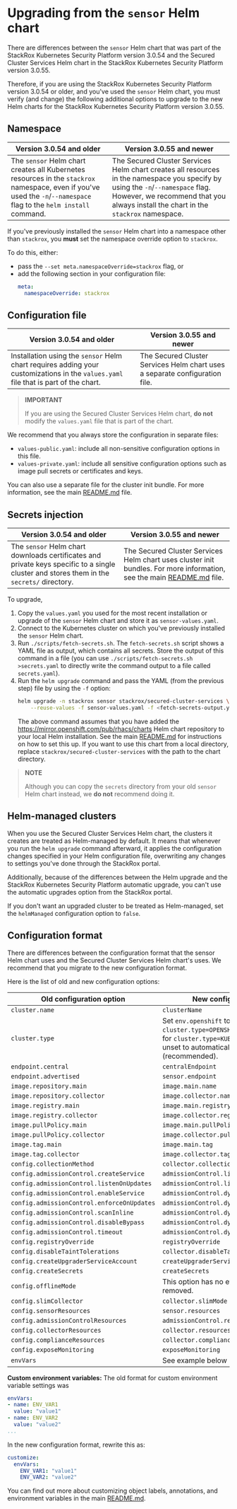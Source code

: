# Upgrading from the `sensor` Helm chart

There are differences between the `sensor` Helm chart that was part of the
StackRox Kubernetes Security Platform version 3.0.54 and the Secured Cluster
Services Helm chart in the StackRox Kubernetes Security Platform version 3.0.55.

Therefore, if you are using the StackRox Kubernetes Security Platform version 3.0.54
or older, and you've used the `sensor` Helm chart, you must verify (and change)
the following additional options to upgrade to the new Helm charts for the
StackRox Kubernetes Security Platform version 3.0.55.

## Namespace

|Version 3.0.54 and older |Version 3.0.55 and newer |
|-------------------------|-------------------------|
|The `sensor` Helm chart creates all Kubernetes resources in the `stackrox` namespace, even if you've used the `-n`/`--namespace` flag to the `helm install` command.|The Secured Cluster Services Helm chart creates all resources in the namespace you specify by using the `-n`/`--namespace` flag. However, we recommend that you always install the chart in the `stackrox` namespace.|

If you've previously installed the `sensor` Helm chart into a namespace other
than `stackrox`, you **must** set the namespace override option to `stackrox`. 

To do this, either:
- pass the `--set meta.namespaceOverride=stackrox` flag, or 
- add the following section in your configuration file:
  ```yaml
  meta:
    namespaceOverride: stackrox
  ```

## Configuration file

|Version 3.0.54 and older |Version 3.0.55 and newer  |
|-------------------------|--------------------------|
|Installation using the `sensor` Helm chart requires adding your customizations in the `values.yaml` file that is part of the chart.|The Secured Cluster Services Helm chart uses a separate configuration file.|

> **IMPORTANT**
>
> If you are using the Secured Cluster Services Helm chart, **do not** modify
> the `values.yaml` file that is part of the chart.

We recommend that you always store the configuration in separate files:

- `values-public.yaml`: include all non-sensitive configuration options in this
  file.
- `values-private.yaml`: include all sensitive configuration options such as
  image pull secrets or certificates and keys.

You can also use a separate file for the cluster init bundle. For more
information, see the main [README.md](README.md) file.

## Secrets injection

|Version 3.0.54 and older |Version 3.0.55 and newer  |
|-------------------------|--------------------------|
|The `sensor` Helm chart downloads certificates and private keys specific to a single cluster and stores them in the `secrets/` directory.|The Secured Cluster Services Helm chart uses cluster init bundles. For more information, see the main [README.md](README.md) file.|

To upgrade, 
1. Copy the `values.yaml` you used for the most recent installation or upgrade of the
   `sensor` Helm chart and store it as `sensor-values.yaml`.
1. Connect to the Kubernetes cluster on which you've previously installed the
   `sensor` Helm chart.
1. Run `./scripts/fetch-secrets.sh`. The `fetch-secrets.sh` script shows a YAML
   file as output, which contains all secrets. Store the output of this command
   in a file (you can use `./scripts/fetch-secrets.sh >secrets.yaml` to directly
   write the command output to a file called `secrets.yaml`).
1. Run the `helm upgrade` command and pass the YAML (from the previous step) file by
   using the `-f` option:
   ```sh
   helm upgrade -n stackrox sensor stackrox/secured-cluster-services \
       --reuse-values -f sensor-values.yaml -f <fetch-secrets-output.yaml> ...
   ```
   The above command assumes that you have added the https://mirror.openshift.com/pub/rhacs/charts Helm
   chart repository to your local Helm installation. See the main [README.md](README.md)
   for instructions on how to set this up.
   If you want to use this chart from a local directory, replace
   `stackrox/secured-cluster-services` with the path to the chart directory.

> **NOTE**
>
> Although you can copy the `secrets` directory from your old `sensor` Helm
> chart instead, we **do not** recommend doing it.


## Helm-managed clusters

When you use the Secured Cluster Services Helm chart, the clusters it creates
are treated as Helm-managed by default. It means that whenever you run the
`helm upgrade` command afterward, it applies the configuration changes specified
in your Helm configuration file, overwriting any changes to settings you've done
through the StackRox portal.

Additionally, because of the differences between the Helm upgrade and the
StackRox Kubernetes Security Platform automatic upgrade, you can't use
the automatic upgrades option from the StackRox portal. 

If you don't want an upgraded cluster to be treated as Helm-managed, set the
`helmManaged` configuration option to `false`.

## Configuration format

There are differences between the configuration format that the sensor Helm
chart uses and the Secured Cluster Services Helm chart's uses. We recommend that
you migrate to the new configuration format.

Here is the list of old and new configuration options:

|Old configuration option |New configuration option |
|-------------------------|-------------------------|
| `cluster.name` | `clusterName` |
| `cluster.type` | Set `env.openshift` to `true` for `cluster.type=OPENSHIFT_CLUSTER` and `false` for `cluster.type=KUBERNETES_CLUSTER`. Leave unset to automatically detect (recommended). |
| `endpoint.central` | `centralEndpoint` |
| `endpoint.advertised` | `sensor.endpoint` |
| `image.repository.main` | `image.main.name` |
| `image.repository.collector` | `image.collector.name` |
| `image.registry.main` | `image.main.registry` |
| `image.registry.collector` | `image.collector.registry` |
| `image.pullPolicy.main` | `image.main.pullPolicy` |
| `image.pullPolicy.collector` | `image.collector.pullPolicy` |
| `image.tag.main` | `image.main.tag` |
| `image.tag.collector` | `image.collector.tag` |
| `config.collectionMethod` | `collector.collectionMethod` |
| `config.admissionControl.createService` | `admissionControl.listenOnCreates` |
| `config.admissionControl.listenOnUpdates` | `admissionControl.listenOnUpdates` |
| `config.admissionControl.enableService` | `admissionControl.dynamic.enforceOnCreates` |
| `config.admissionControl.enforceOnUpdates` | `admissionControl.dynamic.enforceOnUpdates` |
| `config.admissionControl.scanInline` | `admissionControl.dynamic.scanInline` |
| `config.admissionControl.disableBypass` | `admissionControl.dynamic.disableBypass` |
| `config.admissionControl.timeout` | `admissionControl.dynamic.timeout` |
| `config.registryOverride` | `registryOverride` |
| `config.disableTaintTolerations` | `collector.disableTaintTolerations` |
| `config.createUpgraderServiceAccount` | `createUpgraderServiceAccount` |
| `config.createSecrets` | `createSecrets` |
| `config.offlineMode` | This option has no effect and will be removed. |
| `config.slimCollector` | `collector.slimMode` |
| `config.sensorResources` | `sensor.resources` |
| `config.admissionControlResources` | `admissionControl.resources` |
| `config.collectorResources` | `collector.resources` |
| `config.complianceResources` | `collector.complianceResources` |
| `config.exposeMonitoring` | `exposeMonitoring` |
| `envVars` | See example below |

**Custom environment variables:** The old format for custom environment variable settings was
```yaml
envVars:
- name: ENV_VAR1
  value: "value1"
- name: ENV_VAR2
  value: "value2"
...
```

In the new configuration format, rewrite this as:
```yaml
customize:
  envVars:
    ENV_VAR1: "value1"
    ENV_VAR2: "value2"
```
You can find out more about customizing object labels, annotations, and environment variables in the main
[README.md](README.md).